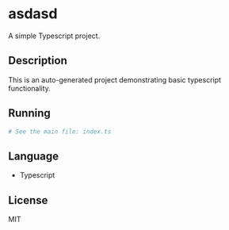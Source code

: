 # asdasd

A simple Typescript project.

## Description
This is an auto-generated project demonstrating basic typescript functionality.

## Running
```bash
# See the main file: index.ts
```

## Language
- Typescript

## License
MIT
